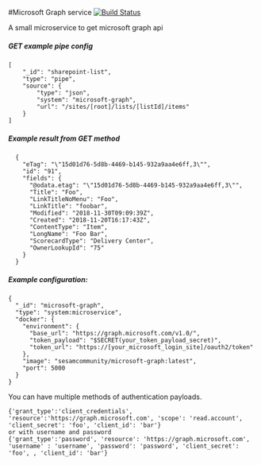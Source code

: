 #Microsoft Graph service
[![Build Status](https://travis-ci.org/sesam-community/microsoft-graph.svg?branch=master)](https://travis-ci.org/sesam-community/microsoft-graph)

A small microservice to get microsoft graph api

##### GET example pipe config
```
[
    "_id": "sharepoint-list",
    "type": "pipe",
    "source": {
        "type": "json",
        "system": "microsoft-graph",
        "url": "/sites/[root]/lists/[listId]/items"
    }
]
```


##### Example result from GET method
```
  {
    "eTag": "\"15d01d76-5d8b-4469-b145-932a9aa4e6ff,3\"",
    "id": "91",
    "fields": {
      "@odata.etag": "\"15d01d76-5d8b-4469-b145-932a9aa4e6ff,3\"",
      "Title": "Foo",
      "LinkTitleNoMenu": "Foo",
      "LinkTitle": "foobar",
      "Modified": "2018-11-30T09:09:39Z",
      "Created": "2018-11-20T16:17:43Z",
      "ContentType": "Item",
      "LongName": "Foo Bar",
      "ScorecardType": "Delivery Center",
      "OwnerLookupId": "75"
    }
  }
```


##### Example configuration:

```
{
  "_id": "microsoft-graph",
  "type": "system:microservice",
  "docker": {
    "environment": {
      "base_url": "https://graph.microsoft.com/v1.0/",
      "token_payload": "$SECRET(your_token_payload_secret)",
      "token_url": "https://[your_microsoft_login_site]/oauth2/token"  
    },
    "image": "sesamcommunity/microsoft-graph:latest",
    "port": 5000
  }
}
```

You can have multiple methods of authentication payloads.
```
{'grant_type':'client_credentials', 'resource':'https://graph.microsoft.com', 'scope': 'read.account', 'client_secret': 'foo', 'client_id': 'bar'}
or with username and password
{'grant_type':'password', 'resource': 'https://graph.microsoft.com', 'username' : 'username', 'password': 'password', 'client_secret': 'foo', , 'client_id': 'bar'}
```

